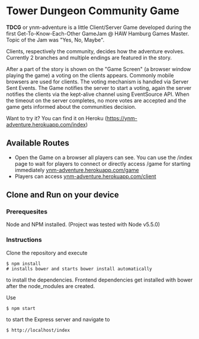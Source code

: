 Tower Dungeon Community Game
======
**TDCG** or ynm-adventure is a little Client/Server Game developed during the first Get-To-Know-Each-Other GameJam @ HAW Hamburg Games Master. Topic of the Jam was "Yes, No, Maybe".

Clients, respectively the community, decides how the adventure evolves. Currently 2 branches and multiple endings are featured in the story.

After a part of the story is shown on the "Game Screen" (a browser window playing the game) a voting on the clients appears. Commonly mobile browsers are used for clients.
The voting mechanism is handled via Server Sent Events. The Game notifies the server to start a voting, again the server notifies the clients via the kept-alive channel using EventSource API.
When the timeout on the server completes, no more votes are accepted and the game gets informed about the communities decision.

Want to try it? You can find it on Heroku (https://ynm-adventure.herokuapp.com/index)

## Available Routes
* Open the Game on a browser all players can see. You can use the /index page to wait for players to connect or directly access /game for starting immediately [ynm-adventure.herokuapp.com/game](https://ynm-adventure.herokuapp.com/game)
* Players can access [ynm-adventure.herokuapp.com/client](https://ynm-adventure.herokuapp.com/client)

## Clone and Run on your device

### Prerequesites

Node and NPM installed. (Project was tested with Node v5.5.0)

### Instructions 
Clone the repository and execute
```
$ npm install
# installs bower and starts bower install automatically 
```
to install the dependencies. Frontend dependencies get installed with bower after the node_modules are created.

Use
```
$ npm start
```
to start the Express server and navigate to
```
$ http://localhost/index
```